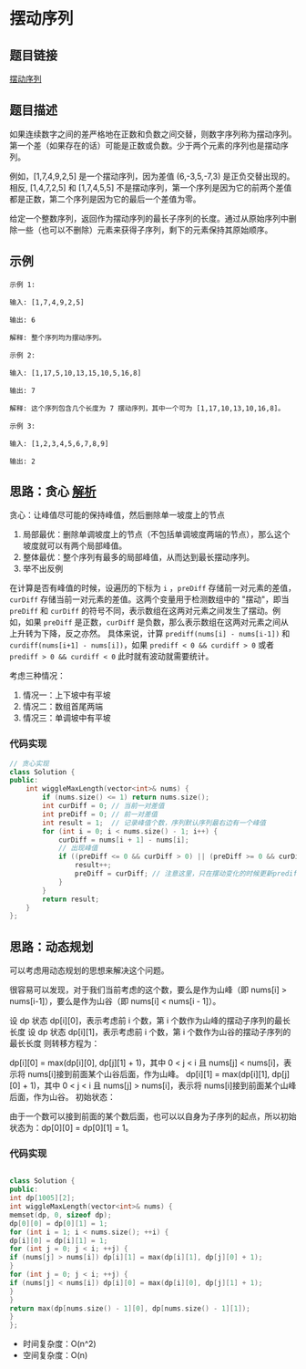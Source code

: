# 摆动序列

## 题目链接

[摆动序列](https://leetcode-cn.com/problems/wiggle-subsequence/)

## 题目描述

如果连续数字之间的差严格地在正数和负数之间交替，则数字序列称为摆动序列。第一个差（如果存在的话）可能是正数或负数。少于两个元素的序列也是摆动序列。

例如，[1,7,4,9,2,5] 是一个摆动序列，因为差值 (6,-3,5,-7,3) 是正负交替出现的。相反, [1,4,7,2,5] 和 [1,7,4,5,5] 不是摆动序列，第一个序列是因为它的前两个差值都是正数，第二个序列是因为它的最后一个差值为零。

给定一个整数序列，返回作为摆动序列的最长子序列的长度。通过从原始序列中删除一些（也可以不删除）元素来获得子序列，剩下的元素保持其原始顺序。

## 示例

```plaintext
示例 1:

输入: [1,7,4,9,2,5]

输出: 6

解释: 整个序列均为摆动序列。

示例 2:

输入: [1,17,5,10,13,15,10,5,16,8]

输出: 7

解释: 这个序列包含几个长度为 7 摆动序列，其中一个可为 [1,17,10,13,10,16,8]。

示例 3:

输入: [1,2,3,4,5,6,7,8,9]

输出: 2
```

## 思路：贪心 [解析](https://github.com/youngyangyang04/leetcode-master/blob/master/problems/0376.%E6%91%86%E5%8A%A8%E5%BA%8F%E5%88%97.md#%E6%80%9D%E8%B7%AF-1%E8%B4%AA%E5%BF%83%E8%A7%A3%E6%B3%95)

贪心：让峰值尽可能的保持峰值，然后删除单一坡度上的节点

1. 局部最优：删除单调坡度上的节点（不包括单调坡度两端的节点），那么这个坡度就可以有两个局部峰值。
2. 整体最优：整个序列有最多的局部峰值，从而达到最长摆动序列。
3. 举不出反例

在计算是否有峰值的时候，设遍历的下标为 `i` ，`preDiff` 存储前一对元素的差值，`curDiff` 存储当前一对元素的差值。这两个变量用于检测数组中的 "摆动"，即当 `preDiff` 和 `curDiff` 的符号不同，表示数组在这两对元素之间发生了摆动。例如，如果 `preDiff` 是正数，`curDiff` 是负数，那么表示数组在这两对元素之间从上升转为下降，反之亦然。
具体来说，计算 `prediff(nums[i] - nums[i-1])` 和 `curdiff(nums[i+1] - nums[i])`，如果 `prediff < 0 && curdiff > 0` 或者 `prediff > 0 && curdiff < 0` 此时就有波动就需要统计。

考虑三种情况：

1. 情况一：上下坡中有平坡
2. 情况二：数组首尾两端
3. 情况三：单调坡中有平坡

### 代码实现

```cpp
// 贪心实现
class Solution {
public:
    int wiggleMaxLength(vector<int>& nums) {
        if (nums.size() <= 1) return nums.size();
        int curDiff = 0; // 当前一对差值
        int preDiff = 0; // 前一对差值
        int result = 1;  // 记录峰值个数，序列默认序列最右边有一个峰值
        for (int i = 0; i < nums.size() - 1; i++) {
            curDiff = nums[i + 1] - nums[i];
            // 出现峰值
            if ((preDiff <= 0 && curDiff > 0) || (preDiff >= 0 && curDiff < 0)) {
                result++;
                preDiff = curDiff; // 注意这里，只在摆动变化的时候更新prediff
            }
        }
        return result;
    }
};
```

## 思路：动态规划

可以考虑用动态规划的思想来解决这个问题。

很容易可以发现，对于我们当前考虑的这个数，要么是作为山峰（即 nums[i] > nums[i-1]），要么是作为山谷（即 nums[i] < nums[i - 1]）。

设 dp 状态 dp[i][0]，表示考虑前 i 个数，第 i 个数作为山峰的摆动子序列的最长长度
设 dp 状态 dp[i][1]，表示考虑前 i 个数，第 i 个数作为山谷的摆动子序列的最长长度
则转移方程为：

dp[i][0] = max(dp[i][0], dp[j][1] + 1)，其中 0 < j < i 且 nums[j] < nums[i]，表示将 nums[i]接到前面某个山谷后面，作为山峰。
dp[i][1] = max(dp[i][1], dp[j][0] + 1)，其中 0 < j < i 且 nums[j] > nums[i]，表示将 nums[i]接到前面某个山峰后面，作为山谷。
初始状态：

由于一个数可以接到前面的某个数后面，也可以以自身为子序列的起点，所以初始状态为：dp[0][0] = dp[0][1] = 1。

### 代码实现

```cpp

class Solution {
public:
int dp[1005][2];
int wiggleMaxLength(vector<int>& nums) {
memset(dp, 0, sizeof dp);
dp[0][0] = dp[0][1] = 1;
for (int i = 1; i < nums.size(); ++i) {
dp[i][0] = dp[i][1] = 1;
for (int j = 0; j < i; ++j) {
if (nums[j] > nums[i]) dp[i][1] = max(dp[i][1], dp[j][0] + 1);
}
for (int j = 0; j < i; ++j) {
if (nums[j] < nums[i]) dp[i][0] = max(dp[i][0], dp[j][1] + 1);
}
}
return max(dp[nums.size() - 1][0], dp[nums.size() - 1][1]);
}
};
```

- 时间复杂度：O(n^2)
- 空间复杂度：O(n)
